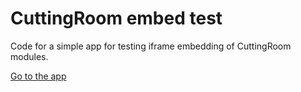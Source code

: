 # CuttingRoom embed test

Code for a simple app for testing iframe embedding of CuttingRoom modules.

[Go to the app](https://cuttingroom.github.io/embed-test/)
